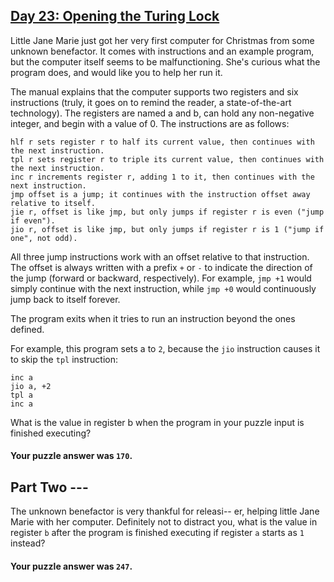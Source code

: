 ## [Day 23: Opening the Turing Lock](https://adventofcode.com/2015/day/23)

Little Jane Marie just got her very first computer for Christmas from some unknown benefactor. It
comes with instructions and an example program, but the computer itself seems to be malfunctioning.
She's curious what the program does, and would like you to help her run it.

The manual explains that the computer supports two registers and six instructions (truly, it goes on
to remind the reader, a state-of-the-art technology). The registers are named a and b, can hold any
non-negative integer, and begin with a value of 0. The instructions are as follows:

    hlf r sets register r to half its current value, then continues with the next instruction.
    tpl r sets register r to triple its current value, then continues with the next instruction.
    inc r increments register r, adding 1 to it, then continues with the next instruction.
    jmp offset is a jump; it continues with the instruction offset away relative to itself.
    jie r, offset is like jmp, but only jumps if register r is even ("jump if even").
    jio r, offset is like jmp, but only jumps if register r is 1 ("jump if one", not odd).

All three jump instructions work with an offset relative to that instruction. The offset is always
written with a prefix `+` or `-` to indicate the direction of the jump (forward or backward,
respectively). For example, `jmp +1` would simply continue with the next instruction, while `jmp +0`
would continuously jump back to itself forever.

The program exits when it tries to run an instruction beyond the ones defined.

For example, this program sets a to `2`, because the `jio` instruction causes it to skip the `tpl`
instruction:

```
inc a
jio a, +2
tpl a
inc a
```

What is the value in register b when the program in your puzzle input is finished executing?

#### Your puzzle answer was `170`.

## Part Two ---

The unknown benefactor is very thankful for releasi-- er, helping little Jane Marie with her
computer. Definitely not to distract you, what is the value in register `b` after the program is
finished executing if register `a` starts as `1` instead?

#### Your puzzle answer was `247`.